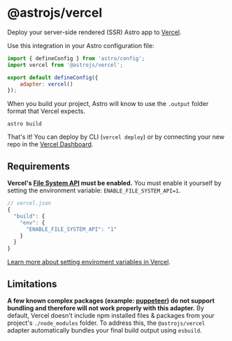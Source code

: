 # @astrojs/vercel

Deploy your server-side rendered (SSR) Astro app to [Vercel](https://www.vercel.com/).

Use this integration in your Astro configuration file:

```js
import { defineConfig } from 'astro/config';
import vercel from '@astrojs/vercel';

export default defineConfig({
	adapter: vercel()
});
```

When you build your project, Astro will know to use the `.output` folder format that Vercel expects.

```
astro build
```

That's it! You can deploy by CLI (`vercel deploy`) or by connecting your new repo in the [Vercel Dashboard](https://vercel.com/).

## Requirements

**Vercel's [File System API](https://vercel.com/docs/file-system-api/v2) must be enabled.** You must enable it yourself by setting the environment variable: `ENABLE_FILE_SYSTEM_API=1`. 

```js
// vercel.json
{
  "build": {
    "env": {
      "ENABLE_FILE_SYSTEM_API": "1"
    }
  }
}
```

[Learn more about setting enviroment variables in Vercel](https://vercel.com/docs/concepts/projects/environment-variables).


## Limitations

**A few known complex packages (example: [puppeteer](https://github.com/puppeteer/puppeteer)) do not support bundling and therefore will not work properly with this adapter.** By default, Vercel doesn't include npm installed files & packages from your project's `./node_modules` folder. To address this, the `@astrojs/vercel` adapter automatically bundles your final build output using `esbuild`.
